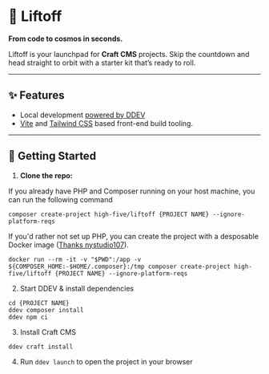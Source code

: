 # 🚀 Liftoff

**From code to cosmos in seconds.**

Liftoff is your launchpad for **Craft CMS** projects.
Skip the countdown and head straight to orbit with a starter kit that’s ready to roll.

---

## ✨ Features

- Local development [powered by DDEV](https://ddev.com/)
- [Vite](https://vitejs.dev/) and [Tailwind CSS](https://tailwindcss.com/) based front-end build tooling.

---

## 🔧 Getting Started

1. **Clone the repo:**

If you already have PHP and Composer running on your host machine, you can run the following command
```shell
composer create-project high-five/liftoff {PROJECT NAME} --ignore-platform-reqs
```

If you'd rather not set up PHP, you can create the project with a desposable Docker image ([Thanks nystudio107](https://nystudio107.com/blog/dock-life-using-docker-for-all-the-things)).

```shell
docker run --rm -it -v "$PWD":/app -v ${COMPOSER_HOME:-$HOME/.composer}:/tmp composer create-project high-five/liftoff {PROJECT NAME} --ignore-platform-reqs
```

2. Start DDEV & install dependencies
```shell
cd {PROJECT NAME}
ddev composer install
ddev npm ci
```

3. Install Craft CMS
```shell
ddev craft install
```
4. Run `ddev launch` to open the project in your browser